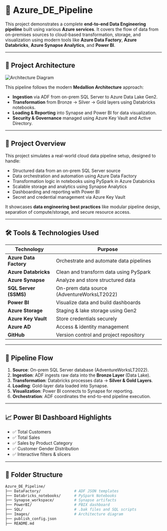 # 🚀 Azure_DE_Pipeline

This project demonstrates a complete **end-to-end Data Engineering pipeline** built using various **Azure services**. It covers the flow of data from on-premises sources to cloud-based transformation, storage, and visualization using modern tools like **Azure Data Factory**, **Azure Databricks**, **Azure Synapse Analytics**, and **Power BI**.

---

## 🧠 Project Architecture

![Architecture Diagram](Images/project-architecture.png)

This pipeline follows the modern **Medallion Architecture** approach:

- **Ingestion** via ADF from on-prem SQL Server to Azure Data Lake Gen2.
- **Transformation** from Bronze → Silver → Gold layers using Databricks notebooks.
- **Loading & Reporting** into Synapse and Power BI for data visualization.
- **Security & Governance** managed using Azure Key Vault and Active Directory.

---

## 📌 Project Overview

This project simulates a real-world cloud data pipeline setup, designed to handle:
- Structured data from an on-prem SQL Server source
- Data orchestration and automation using Azure Data Factory
- Transformation logic in notebooks using PySpark in Azure Databricks
- Scalable storage and analytics using Synapse Analytics
- Dashboarding and reporting with Power BI
- Secret and credential management via Azure Key Vault

It showcases **data engineering best practices** like modular pipeline design, separation of compute/storage, and secure resource access.

---

## 🛠️ Tools & Technologies Used

| Technology             | Purpose                                             |
|------------------------|-----------------------------------------------------|
| **Azure Data Factory** | Orchestrate and automate data pipelines             |
| **Azure Databricks**   | Clean and transform data using PySpark              |
| **Azure Synapse**      | Analyze and store structured data                   |
| **SQL Server (SSMS)**  | On-prem data source (AdventureWorksLT2022)          |
| **Power BI**           | Visualize data and build dashboards                 |
| **Azure Storage**      | Staging & lake storage using Gen2                   |
| **Azure Key Vault**    | Store credentials securely                          |
| **Azure AD**           | Access & identity management                        |
| **GitHub**             | Version control and project repository              |

---

## 🔄 Pipeline Flow

1. **Source**: On-prem SQL Server database (AdventureWorksLT2022).
2. **Ingestion**: ADF ingests raw data into the **Bronze Layer** (Data Lake).
3. **Transformation**: Databricks processes data → **Silver & Gold Layers**.
4. **Loading**: Gold-layer data loaded into Synapse.
5. **Visualization**: Power BI connects to Synapse for reporting.
6. **Orchestration**: ADF coordinates the end-to-end pipeline execution.

---

## 📈 Power BI Dashboard Highlights

- ✅ Total Customers
- ✅ Total Sales
- ✅ Sales by Product Category
- ✅ Customer Gender Distribution
- ✅ Interactive filters & slicers

---

## 📁 Folder Structure

```bash
Azure_DE_Pipeline/
├── DataFactory/               # ADF JSON templates
├── Databricks_notebooks/      # PySpark Notebooks
├── Synapse_workspace/         # Synapse artifacts
├── PowerBI/                   # PBIX dashboard
├── SQL/                       # .bak files and SQL scripts
├── Images/                    # Architecture diagram
├── publish_config.json
├── README.md
